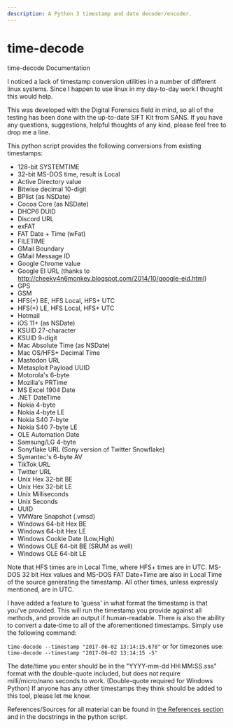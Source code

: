 ```yaml
---
description: A Python 3 timestamp and date decoder/encoder.
---
```


# time-decode

time-decode Documentation

I noticed a lack of timestamp conversion utilities in a number of different linux systems. Since I happen to use linux in my day-to-day work I thought this would help.

This was developed with the Digital Forensics field in mind, so all of the testing has been done with the up-to-date SIFT Kit from SANS. If you have any questions, suggestions, helpful thoughts of any kind, please feel free to drop me a line.

This python script provides the following conversions from existing timestamps:

* 128-bit SYSTEMTIME
* 32-bit MS-DOS time, result is Local
* Active Directory value
* Bitwise decimal 10-digit
* BPlist (as NSDate)
* Cocoa Core (as NSDate)
* DHCP6 DUID
* Discord URL
* exFAT
* FAT Date + Time (wFat)
* FILETIME
* GMail Boundary
* GMail Message ID
* Google Chrome value
* Google EI URL (thanks to http://cheeky4n6monkey.blogspot.com/2014/10/google-eid.html)
* GPS
* GSM
* HFS(+) BE, HFS Local, HFS+ UTC
* HFS(+) LE, HFS Local, HFS+ UTC
* Hotmail
* iOS 11+ (as NSDate)
* KSUID 27-character
* KSUID 9-digit
* Mac Absolute Time (as NSDate)
* Mac OS/HFS+ Decimal Time
* Mastodon URL
* Metasploit Payload UUID
* Motorola's 6-byte
* Mozilla's PRTime
* MS Excel 1904 Date
* .NET DateTime
* Nokia 4-byte
* Nokia 4-byte LE
* Nokia S40 7-byte
* Nokia S40 7-byte LE
* OLE Automation Date
* Samsung/LG 4-byte
* Sonyflake URL (Sony version of Twitter Snowflake)
* Symantec's 6-byte AV
* TikTok URL
* Twitter URL
* Unix Hex 32-bit BE
* Unix Hex 32-bit LE
* Unix Milliseconds
* Unix Seconds
* UUID
* VMWare Snapshot (.vmsd)
* Windows 64-bit Hex BE
* Windows 64-bit Hex LE
* Windows Cookie Date (Low,High)
* Windows OLE 64-bit BE (SRUM as well)
* Windows OLE 64-bit LE

Note that HFS times are in Local Time, where HFS+ times are in UTC. MS-DOS 32 bit Hex values and MS-DOS FAT Date+Time are also in Local Time of the source generating the timestamp. All other times, unless expressly mentioned, are in UTC.

I have added a feature to 'guess' in what format the timestamp is that you've provided. This will run the timestamp you provide against all methods, and provide an output if human-readable. There is also the ability to convert a date-time to all of the aforementioned timestamps. Simply use the following command:

`time-decode --timestamp "2017-06-02 13:14:15.678"` or for timezones use: `time-decode --timestamp "2017-06-02 13:14:15 -5"`

The date/time you enter should be in the "YYYY-mm-dd HH:MM:SS.sss" format with the double-quote included, but does not require milli/micro/nano seconds to work. (Double-quote required for Windows Python) If anyone has any other timestamps they think should be added to this tool, please let me know.

References/Sources for all material can be found in [the References section](usage/references.md) and in the docstrings in the python script.
